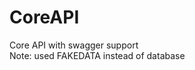 # CoreAPI
Core API with swagger support                                                                                                       
Note: used FAKEDATA instead of database
